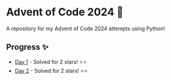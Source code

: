 # Advent of Code 2024 🎄

A repository for my Advent of Code 2024 attempts using Python!

## Progress ✨

* [Day 1](day1.py) - Solved for 2 stars! ⭐⭐
* [Day 2](day2.py) - Solved for 2 stars! ⭐⭐